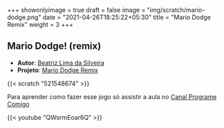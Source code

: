 +++
showonlyimage = true
draft = false
image = "img/scratch/mario-dodge.png"
date = "2021-04-26T18:25:22+05:30"
title = "Mario Dodge Remix"
weight = 3
+++

## Mario Dodge! (remix)

- **Autor**: [Beatriz Lima da Silveira](../../about/)
- **Projeto**: [Mario Dodge Remix](https://scratch.mit.edu/projects/521548674/)

{{< scratch "521548674" >}}

Para aprender como fazer esse jogo só assistir a aula no [Canal Programe Comigo](https://www.youtube.com/channel/UCH0h--aOaXqmcnSqlso20zA)

{{< youtube "QWsrmEoar6Q" >}}